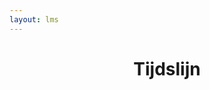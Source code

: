 ```yaml
---
layout: lms
---
```


<header class="full-bleed bg-accent-B">
    <h1>Tijdslijn</h1>
</header>

<div id="timeline"></div>

<script src="/assets/js/lms-evaluations.js"></script>
<script>
    firebase.auth().onAuthStateChanged(function (user) {
        FillInTimeline();
    });
</script>